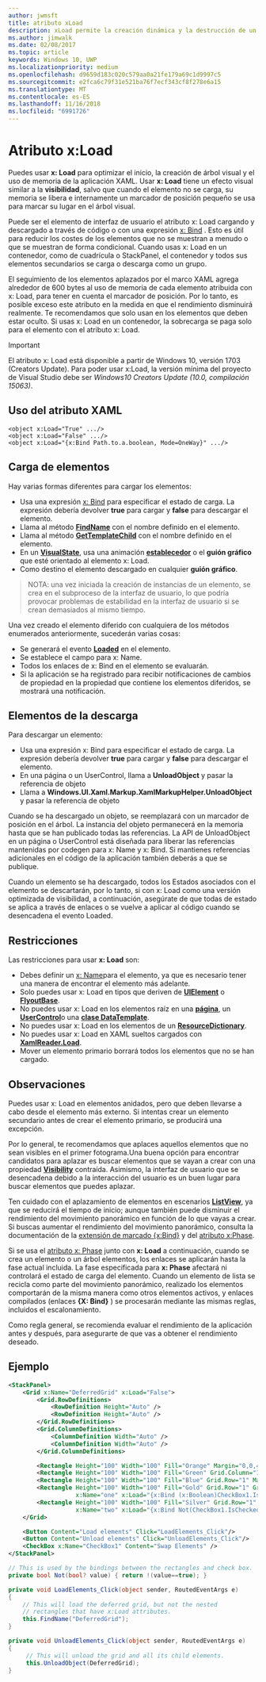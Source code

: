 ```yaml
---
author: jwmsft
title: atributo xLoad
description: xLoad permite la creación dinámica y la destrucción de un elemento y sus elementos secundarios, reducir el uso de memoria y el tiempo de inicio. 
ms.author: jimwalk
ms.date: 02/08/2017
ms.topic: article
keywords: Windows 10, UWP
ms.localizationpriority: medium
ms.openlocfilehash: d9659d183c020c579aa0a21fe179a69c1d9997c5
ms.sourcegitcommit: e2fca6c79f31e521ba76f7ecf343cf8f278e6a15
ms.translationtype: MT
ms.contentlocale: es-ES
ms.lasthandoff: 11/16/2018
ms.locfileid: "6991726"
---
```

# <a name="xload-attribute"></a>Atributo x:Load

Puedes usar **x: Load** para optimizar el inicio, la creación de árbol visual y el uso de memoria de la aplicación XAML. Usar **x: Load** tiene un efecto visual similar a la **visibilidad**, salvo que cuando el elemento no se carga, su memoria se libera e internamente un marcador de posición pequeño se usa para marcar su lugar en el árbol visual.

Puede ser el elemento de interfaz de usuario el atributo x: Load cargando y descargado a través de código o con una expresión [x: Bind](x-bind-markup-extension.md) . Esto es útil para reducir los costes de los elementos que no se muestran a menudo o que se muestran de forma condicional. Cuando usas x: Load en un contenedor, como de cuadrícula o StackPanel, el contenedor y todos sus elementos secundarios se carga o descarga como un grupo.

El seguimiento de los elementos aplazados por el marco XAML agrega alrededor de 600 bytes al uso de memoria de cada elemento atribuida con x: Load, para tener en cuenta el marcador de posición. Por lo tanto, es posible exceso este atributo en la medida en que el rendimiento disminuirá realmente. Te recomendamos que solo usan en los elementos que deben estar oculto. Si usas x: Load en un contenedor, la sobrecarga se paga solo para el elemento con el atributo x: Load.

> [!IMPORTANT]
> El atributo x: Load está disponible a partir de Windows 10, versión 1703 (Creators Update). Para poder usar x:Load, la versión mínima del proyecto de Visual Studio debe ser *Windows10 Creators Update (10.0, compilación 15063)*.

## <a name="xaml-attribute-usage"></a>Uso del atributo XAML

``` syntax
<object x:Load="True" .../>
<object x:Load="False" .../>
<object x:Load="{x:Bind Path.to.a.boolean, Mode=OneWay}" .../>
```

## <a name="loading-elements"></a>Carga de elementos

Hay varias formas diferentes para cargar los elementos:

- Usa una expresión [x: Bind](x-bind-markup-extension.md) para especificar el estado de carga. La expresión debería devolver **true** para cargar y **false** para descargar el elemento.
- Llama al método [**FindName**](https://msdn.microsoft.com/library/windows/apps/br208715) con el nombre definido en el elemento.
- Llama al método [**GetTemplateChild**](https://msdn.microsoft.com/library/windows/apps/br209416) con el nombre definido en el elemento.
- En un [**VisualState**](https://msdn.microsoft.com/library/windows/apps/br209007), usa una animación [**establecedor**](https://msdn.microsoft.com/library/windows/apps/br208817) o el **guión gráfico** que esté orientado al elemento x: Load.
- Como destino el elemento descargado en cualquier **guión gráfico**.

> NOTA: una vez iniciada la creación de instancias de un elemento, se crea en el subproceso de la interfaz de usuario, lo que podría provocar problemas de estabilidad en la interfaz de usuario si se crean demasiados al mismo tiempo.

Una vez creado el elemento diferido con cualquiera de los métodos enumerados anteriormente, sucederán varias cosas:

- Se generará el evento [**Loaded**](https://msdn.microsoft.com/library/windows/apps/br208723) en el elemento.
- Se establece el campo para x: Name.
- Todos los enlaces de x: Bind en el elemento se evaluarán.
- Si la aplicación se ha registrado para recibir notificaciones de cambios de propiedad en la propiedad que contiene los elementos diferidos, se mostrará una notificación.

## <a name="unloading-elements"></a>Elementos de la descarga

Para descargar un elemento:

- Usa una expresión x: Bind para especificar el estado de carga. La expresión debería devolver **true** para cargar y **false** para descargar el elemento.
- En una página o un UserControl, llama a **UnloadObject** y pasar la referencia de objeto
- Llama a **Windows.UI.Xaml.Markup.XamlMarkupHelper.UnloadObject** y pasar la referencia de objeto

Cuando se ha descargado un objeto, se reemplazará con un marcador de posición en el árbol. La instancia del objeto permanecerá en la memoria hasta que se han publicado todas las referencias. La API de UnloadObject en un página o UserControl está diseñada para liberar las referencias mantenidas por codegen para x: Name y x: Bind. Si mantienes referencias adicionales en el código de la aplicación también deberás a que se publique.

Cuando un elemento se ha descargado, todos los Estados asociados con el elemento se descartarán, por lo tanto, si con x: Load como una versión optimizada de visibilidad, a continuación, asegúrate de que todas de estado se aplica a través de enlaces o se vuelve a aplicar al código cuando se desencadena el evento Loaded.

## <a name="restrictions"></a>Restricciones

Las restricciones para usar **x: Load** son:

- Debes definir un [x: Name](x-name-attribute.md)para el elemento, ya que es necesario tener una manera de encontrar el elemento más adelante.
- Solo puedes usar x: Load en tipos que deriven de [**UIElement**](https://msdn.microsoft.com/library/windows/apps/br208911) o [**FlyoutBase**](https://msdn.microsoft.com/library/windows/apps/dn279249).
- No puedes usar x: Load en los elementos raíz en una [**página**](https://msdn.microsoft.com/library/windows/apps/windows.ui.xaml.controls.page), un [**UserControl**](https://msdn.microsoft.com/library/windows/apps/windows.ui.xaml.controls.usercontrol)o una [**clase DataTemplate**](https://msdn.microsoft.com/library/windows/apps/br242348).
- No puedes usar x: Load en los elementos de un [**ResourceDictionary**](https://msdn.microsoft.com/library/windows/apps/br208794).
- No puedes usar x: Load en XAML sueltos cargados con [**XamlReader.Load**](https://msdn.microsoft.com/library/windows/apps/br228048).
- Mover un elemento primario borrará todos los elementos que no se han cargado.

## <a name="remarks"></a>Observaciones

Puedes usar x: Load en elementos anidados, pero que deben llevarse a cabo desde el elemento más externo. Si intentas crear un elemento secundario antes de crear el elemento primario, se producirá una excepción.

Por lo general, te recomendamos que aplaces aquellos elementos que no sean visibles en el primer fotograma.Una buena opción para encontrar candidatos para aplazar es buscar elementos que se vayan a crear con una propiedad [**Visibility**](https://msdn.microsoft.com/library/windows/apps/br208992) contraída. Asimismo, la interfaz de usuario que se desencadena debido a la interacción del usuario es un buen lugar para buscar elementos que puedes aplazar.

Ten cuidado con el aplazamiento de elementos en escenarios [**ListView**](https://msdn.microsoft.com/library/windows/apps/br242878), ya que se reducirá el tiempo de inicio; aunque también puede disminuir el rendimiento del movimiento panorámico en función de lo que vayas a crear. Si buscas aumentar el rendimiento del movimiento panorámico, consulta la documentación de la [extensión de marcado {x:Bind}](x-bind-markup-extension.md) y del [atributo x:Phase](x-phase-attribute.md).

Si se usa el [atributo x: Phase](x-phase-attribute.md) junto con **x: Load** a continuación, cuando se crea un elemento o un árbol elementos, los enlaces se aplicarán hasta la fase actual incluida. La fase especificada para **x: Phase** afectará ni controlará el estado de carga del elemento. Cuando un elemento de lista se recicla como parte del movimiento panorámico, realizado los elementos comportarán de la misma manera como otros elementos activos, y enlaces compilados (enlaces **{X: Bind}** ) se procesarán mediante las mismas reglas, incluidos el escalonamiento.

Como regla general, se recomienda evaluar el rendimiento de la aplicación antes y después, para asegurarte de que vas a obtener el rendimiento deseado.

## <a name="example"></a>Ejemplo

```xml
<StackPanel>
    <Grid x:Name="DeferredGrid" x:Load="False">
        <Grid.RowDefinitions>
            <RowDefinition Height="Auto" />
            <RowDefinition Height="Auto" />
        </Grid.RowDefinitions>
        <Grid.ColumnDefinitions>
            <ColumnDefinition Width="Auto" />
            <ColumnDefinition Width="Auto" />
        </Grid.ColumnDefinitions>

        <Rectangle Height="100" Width="100" Fill="Orange" Margin="0,0,4,4"/>
        <Rectangle Height="100" Width="100" Fill="Green" Grid.Column="1" Margin="4,0,0,4"/>
        <Rectangle Height="100" Width="100" Fill="Blue" Grid.Row="1" Margin="0,4,4,0"/>
        <Rectangle Height="100" Width="100" Fill="Gold" Grid.Row="1" Grid.Column="1" Margin="4,4,0,0"
                   x:Name="one" x:Load="{x:Bind (x:Boolean)CheckBox1.IsChecked, Mode=OneWay}"/>
        <Rectangle Height="100" Width="100" Fill="Silver" Grid.Row="1" Grid.Column="1" Margin="4,4,0,0"
                   x:Name="two" x:Load="{x:Bind Not(CheckBox1.IsChecked), Mode=OneWay}"/>
    </Grid>

    <Button Content="Load elements" Click="LoadElements_Click"/>
    <Button Content="Unload elements" Click="UnloadElements_Click"/>
    <CheckBox x:Name="CheckBox1" Content="Swap Elements" />
</StackPanel>
```

```csharp
// This is used by the bindings between the rectangles and check box.
private bool Not(bool? value) { return !(value==true); }

private void LoadElements_Click(object sender, RoutedEventArgs e)
{
    // This will load the deferred grid, but not the nested
    // rectangles that have x:Load attributes.
    this.FindName("DeferredGrid"); 
}

private void UnloadElements_Click(object sender, RoutedEventArgs e)
{
     // This will unload the grid and all its child elements.
     this.UnloadObject(DeferredGrid);
}
```

